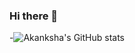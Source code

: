 ### Hi there 👋
-![Akanksha's GitHub stats](https://github-readme-stats.vercel.app/api?username=akankshat05&show_icons=true&theme=onedark)
